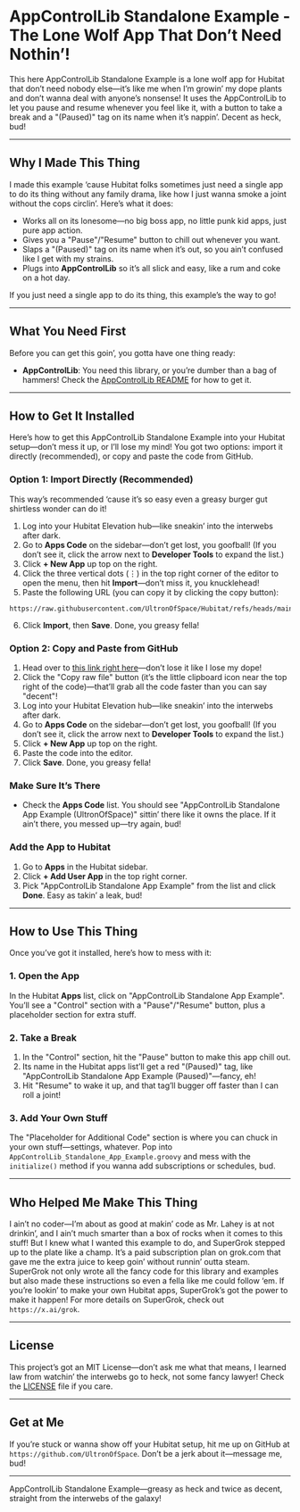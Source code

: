 # AppControlLib Standalone Example - The Lone Wolf App That Don’t Need Nothin’!

This here AppControlLib Standalone Example is a lone wolf app for Hubitat that don’t need nobody else—it’s like me when I’m growin’ my dope plants and don’t wanna deal with anyone’s nonsense! It uses the AppControlLib to let you pause and resume whenever you feel like it, with a button to take a break and a "(Paused)" tag on its name when it’s nappin’. Decent as heck, bud!

---

## Why I Made This Thing

I made this example ‘cause Hubitat folks sometimes just need a single app to do its thing without any family drama, like how I just wanna smoke a joint without the cops circlin’. Here’s what it does:

- Works all on its lonesome—no big boss app, no little punk kid apps, just pure app action.
- Gives you a "Pause"/"Resume" button to chill out whenever you want.
- Slaps a "(Paused)" tag on its name when it’s out, so you ain’t confused like I get with my strains.
- Plugs into **AppControlLib** so it’s all slick and easy, like a rum and coke on a hot day.

If you just need a single app to do its thing, this example’s the way to go!

---

## What You Need First

Before you can get this goin’, you gotta have one thing ready:

- **AppControlLib**: You need this library, or you’re dumber than a bag of hammers! Check the [AppControlLib README](../../README.md) for how to get it.

---

## How to Get It Installed

Here’s how to get this AppControlLib Standalone Example into your Hubitat setup—don’t mess it up, or I’ll lose my mind! You got two options: import it directly (recommended), or copy and paste the code from GitHub.

### Option 1: Import Directly (Recommended)

This way’s recommended ‘cause it’s so easy even a greasy burger gut shirtless wonder can do it!

1. Log into your Hubitat Elevation hub—like sneakin’ into the interwebs after dark.
2. Go to **Apps Code** on the sidebar—don’t get lost, you goofball! (If you don’t see it, click the arrow next to **Developer Tools** to expand the list.)
3. Click **+ New App** up top on the right.
4. Click the three vertical dots (⋮) in the top right corner of the editor to open the menu, then hit **Import**—don’t miss it, you knucklehead!
5. Paste the following URL (you can copy it by clicking the copy button):

```
https://raw.githubusercontent.com/UltronOfSpace/Hubitat/refs/heads/main/Libraries%20Code/AppControlLib/ExampleApps/StandAlone/AppControlLib_Standalone_App_Example.groovy
```

6. Click **Import**, then **Save**. Done, you greasy fella!

### Option 2: Copy and Paste from GitHub

1. Head over to [this link right here](AppControlLib_Standalone_App_Example.groovy)—don’t lose it like I lose my dope!
2. Click the "Copy raw file" button (it’s the little clipboard icon near the top right of the code)—that’ll grab all the code faster than you can say "decent"!
3. Log into your Hubitat Elevation hub—like sneakin’ into the interwebs after dark.
4. Go to **Apps Code** on the sidebar—don’t get lost, you goofball! (If you don’t see it, click the arrow next to **Developer Tools** to expand the list.)
5. Click **+ New App** up top on the right.
6. Paste the code into the editor.
7. Click **Save**. Done, you greasy fella!

### Make Sure It’s There

- Check the **Apps Code** list. You should see "AppControlLib Standalone App Example (UltronOfSpace)" sittin’ there like it owns the place. If it ain’t there, you messed up—try again, bud!

### Add the App to Hubitat

1. Go to **Apps** in the Hubitat sidebar.
2. Click **+ Add User App** in the top right corner.
3. Pick "AppControlLib Standalone App Example" from the list and click **Done**. Easy as takin’ a leak, bud!

---

## How to Use This Thing

Once you’ve got it installed, here’s how to mess with it:

### 1. Open the App

In the Hubitat **Apps** list, click on "AppControlLib Standalone App Example". You’ll see a "Control" section with a "Pause"/"Resume" button, plus a placeholder section for extra stuff.

### 2. Take a Break

1. In the "Control" section, hit the "Pause" button to make this app chill out.
2. Its name in the Hubitat apps list’ll get a red "(Paused)" tag, like "AppControlLib Standalone App Example (Paused)"—fancy, eh!
3. Hit "Resume" to wake it up, and that tag’ll bugger off faster than I can roll a joint!

### 3. Add Your Own Stuff

The "Placeholder for Additional Code" section is where you can chuck in your own stuff—settings, whatever. Pop into `AppControlLib_Standalone_App_Example.groovy` and mess with the `initialize()` method if you wanna add subscriptions or schedules, bud.

---

## Who Helped Me Make This Thing

I ain’t no coder—I’m about as good at makin’ code as Mr. Lahey is at not drinkin’, and I ain’t much smarter than a box of rocks when it comes to this stuff! But I knew what I wanted this example to do, and SuperGrok stepped up to the plate like a champ. It’s a paid subscription plan on grok.com that gave me the extra juice to keep goin’ without runnin’ outta steam. SuperGrok not only wrote all the fancy code for this library and examples but also made these instructions so even a fella like me could follow ‘em. If you’re lookin’ to make your own Hubitat apps, SuperGrok’s got the power to make it happen! For more details on SuperGrok, check out `https://x.ai/grok`.

---

## License

This project’s got an MIT License—don’t ask me what that means, I learned law from watchin’ the interwebs go to heck, not some fancy lawyer! Check the [LICENSE](https://github.com/UltronOfSpace/Hubitat/blob/main/LICENSE) file if you care.

---

## Get at Me

If you’re stuck or wanna show off your Hubitat setup, hit me up on GitHub at `https://github.com/UltronOfSpace`. Don’t be a jerk about it—message me, bud!

---

AppControlLib Standalone Example—greasy as heck and twice as decent, straight from the interwebs of the galaxy!
